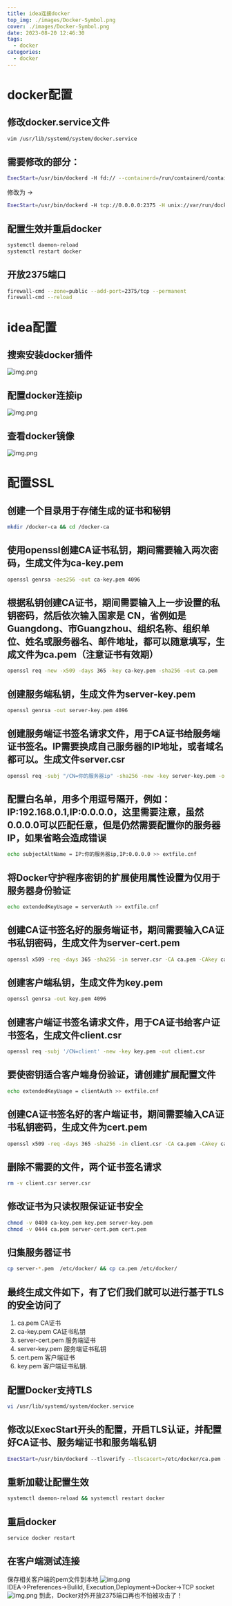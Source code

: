 ```yaml
---
title: idea连接docker
top_img: ./images/Docker-Symbol.png
cover: ./images/Docker-Symbol.png
date: 2023-08-20 12:46:30
tags:
  - docker
categories:
  - docker
---
```

# docker配置
## 修改docker.service文件
```bash
vim /usr/lib/systemd/system/docker.service
```
## 需要修改的部分：
```bash
ExecStart=/usr/bin/dockerd -H fd:// --containerd=/run/containerd/containerd.sock
```
修改为 ->
```bash
ExecStart=/usr/bin/dockerd -H tcp://0.0.0.0:2375 -H unix://var/run/docker.sock
```
## 配置生效并重启docker
```bash
systemctl daemon-reload
systemctl restart docker
```
## 开放2375端口
```bash
firewall-cmd --zone=public --add-port=2375/tcp --permanent
firewall-cmd --reload
```
# idea配置
## 搜索安装docker插件
![img.png](../images/ideaConnectDocker1.png)
## 配置docker连接ip
![img.png](../images/ideaConnectDocker2.png)
## 查看docker镜像
![img.png](../images/ideaConnectDocker3.png)
# 配置SSL
## 创建一个目录用于存储生成的证书和秘钥
```bash
mkdir /docker-ca && cd /docker-ca
```
## 使用openssl创建CA证书私钥，期间需要输入两次密码，生成文件为ca-key.pem
```bash
openssl genrsa -aes256 -out ca-key.pem 4096
```
## 根据私钥创建CA证书，期间需要输入上一步设置的私钥密码，然后依次输入国家是 CN，省例如是Guangdong、市Guangzhou、组织名称、组织单位、姓名或服务器名、邮件地址，都可以随意填写，生成文件为ca.pem（注意证书有效期）
```bash
openssl req -new -x509 -days 365 -key ca-key.pem -sha256 -out ca.pem
```
## 创建服务端私钥，生成文件为server-key.pem
```bash
openssl genrsa -out server-key.pem 4096
```
## 创建服务端证书签名请求文件，用于CA证书给服务端证书签名。IP需要换成自己服务器的IP地址，或者域名都可以。生成文件server.csr
```bash
openssl req -subj "/CN=你的服务器ip" -sha256 -new -key server-key.pem -out server.csr
```
## 配置白名单，用多个用逗号隔开，例如： IP:192.168.0.1,IP:0.0.0.0，这里需要注意，虽然0.0.0.0可以匹配任意，但是仍然需要配置你的服务器IP，如果省略会造成错误
```bash
echo subjectAltName = IP:你的服务器ip,IP:0.0.0.0 >> extfile.cnf
```
## 将Docker守护程序密钥的扩展使用属性设置为仅用于服务器身份验证
```bash
echo extendedKeyUsage = serverAuth >> extfile.cnf
```
## 创建CA证书签名好的服务端证书，期间需要输入CA证书私钥密码，生成文件为server-cert.pem
```bash
openssl x509 -req -days 365 -sha256 -in server.csr -CA ca.pem -CAkey ca-key.pem \-CAcreateserial -out server-cert.pem -extfile extfile.cnf
```
## 创建客户端私钥，生成文件为key.pem
```bash
openssl genrsa -out key.pem 4096
```
## 创建客户端证书签名请求文件，用于CA证书给客户证书签名，生成文件client.csr
```bash
openssl req -subj '/CN=client' -new -key key.pem -out client.csr
```
## 要使密钥适合客户端身份验证，请创建扩展配置文件
```bash
echo extendedKeyUsage = clientAuth >> extfile.cnf
```
## 创建CA证书签名好的客户端证书，期间需要输入CA证书私钥密码，生成文件为cert.pem
```bash
openssl x509 -req -days 365 -sha256 -in client.csr -CA ca.pem -CAkey ca-key.pem \-CAcreateserial -out cert.pem -extfile extfile.cnf
```
## 删除不需要的文件，两个证书签名请求
```bash
rm -v client.csr server.csr
```
## 修改证书为只读权限保证证书安全
```bash
chmod -v 0400 ca-key.pem key.pem server-key.pem
chmod -v 0444 ca.pem server-cert.pem cert.pem
```
## 归集服务器证书
```bash
cp server-*.pem  /etc/docker/ && cp ca.pem /etc/docker/
```
## 最终生成文件如下，有了它们我们就可以进行基于TLS的安全访问了
1. ca.pem CA证书
2. ca-key.pem CA证书私钥
3. server-cert.pem 服务端证书
4. server-key.pem 服务端证书私钥
5. cert.pem 客户端证书
6. key.pem 客户端证书私钥.
## 配置Docker支持TLS
```bash
vi /usr/lib/systemd/system/docker.service
```
## 修改以ExecStart开头的配置，开启TLS认证，并配置好CA证书、服务端证书和服务端私钥
```bash
ExecStart=/usr/bin/dockerd --tlsverify --tlscacert=/etc/docker/ca.pem --tlscert=/etc/docker/server-cert.pem --tlskey=/etc/docker/server-key.pem -H tcp://0.0.0.0:2375 -H unix:///var/run/docker.sock
```
## 重新加载让配置生效
```bash
systemctl daemon-reload && systemctl restart docker
```
## 重启docker
```bash
service docker restart
```
## 在客户端测试连接
保存相关客户端的pem文件到本地
![img.png](../images/ideaConnectDocker4.png)  
IDEA->Preferences->Bulild, Execution,Deployment->Docker->TCP socket
![img.png](../images/ideaConnectDocker5.png)
到此，Docker对外开放2375端口再也不怕被攻击了！

